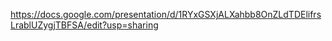 https://docs.google.com/presentation/d/1RYxGSXjALXahbb8OnZLdTDElifrsLrablUZygjTBFSA/edit?usp=sharing
